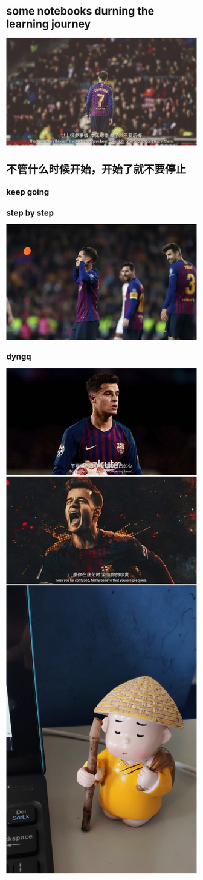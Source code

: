 # some notebooks durning the learning journey
![](https://github.com/dyngq/notebooks/blob/master/images/dyngq-initial/01.jpg)
# 不管什么时候开始，开始了就不要停止
## keep going
## step by step
![](https://github.com/dyngq/notebooks/blob/master/images/dyngq-initial/05.jpg)
## dyngq
![](https://github.com/dyngq/notebooks/blob/master/images/dyngq-initial/06.jpg)
![](https://github.com/dyngq/notebooks/blob/master/images/dyngq-initial/07.jpg)
![](https://github.com/dyngq/notebooks/blob/master/images/dyngq-initial/04.jpg)
